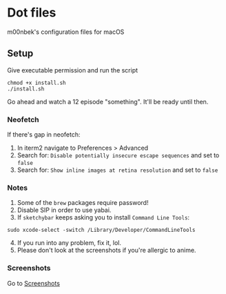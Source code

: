 # Dot files
m00nbek's configuration files for macOS

## Setup
Give executable permission and run the script
```
chmod +x install.sh
./install.sh
```
Go ahead and watch a 12 episode "something". It'll be ready until then.

### Neofetch
If there's gap in neofetch:

1. In iterm2 navigate to Preferences > Advanced <br />
2. Search for: `Disable potentially insecure escape sequences` and set to `false` <br />
3. Search for: `Show inline images at retina resolution` and set to `false` <br />

### Notes
1. Some of the `brew` packages require password! <br />
2. Disable SIP in order to use yabai.  <br />
3. If `sketchybar` keeps asking you to install `Command Line Tools`:
```
sudo xcode-select -switch /Library/Developer/CommandLineTools
```
4. If you run into any problem, fix it, lol. <br />
5. Please don't look at the screenshots if you're allergic to anime. <br />

### Screenshots
Go to [Screenshots](screenshots/) 
